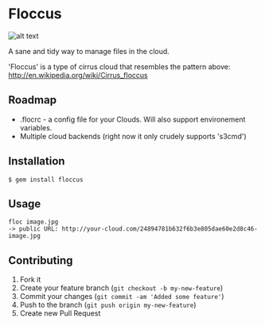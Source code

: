 # Floccus

![alt text](http://upload.wikimedia.org/wikipedia/commons/e/e3/Clouds_H2.svg "Floccus")

A sane and tidy way to manage files in the cloud.

'Floccus' is a type of cirrus cloud that resembles the pattern above: http://en.wikipedia.org/wiki/Cirrus_floccus


## Roadmap

* .flocrc - a config file for your Clouds.  Will also support environement variables.
* Multiple cloud backends (right now it only crudely supports 's3cmd')


## Installation

    $ gem install floccus

## Usage

	floc image.jpg
	-> public URL: http://your-cloud.com/24894781b632f6b3e805dae60e2d8c46-image.jpg

## Contributing

1. Fork it
2. Create your feature branch (`git checkout -b my-new-feature`)
3. Commit your changes (`git commit -am 'Added some feature'`)
4. Push to the branch (`git push origin my-new-feature`)
5. Create new Pull Request
